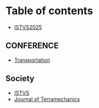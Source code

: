 # Table of contents

* [ISTVS2025](README.md)

## CONFERENCE

* [Transportation](conference/transportation.md)

## Society

* [ISTVS](http://www.istvs.org)
* [Journal of Terramechanics](https://www.sciencedirect.com/journal/journal-of-terramechanics)
